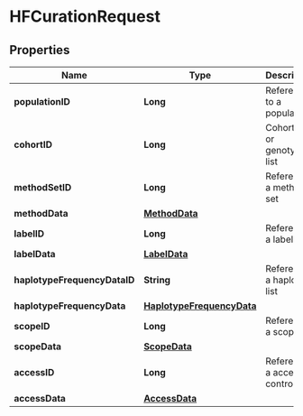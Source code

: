 
# HFCurationRequest

## Properties
Name | Type | Description | Notes
------------ | ------------- | ------------- | -------------
**populationID** | **Long** | Reference to a population | 
**cohortID** | **Long** | Cohort ID or genotype list | 
**methodSetID** | **Long** | References a method set |  [optional]
**methodData** | [**MethodData**](MethodData.md) |  |  [optional]
**labelID** | **Long** | References a label |  [optional]
**labelData** | [**LabelData**](LabelData.md) |  |  [optional]
**haplotypeFrequencyDataID** | **String** | References a haplotype list |  [optional]
**haplotypeFrequencyData** | [**HaplotypeFrequencyData**](HaplotypeFrequencyData.md) |  |  [optional]
**scopeID** | **Long** | References a scope |  [optional]
**scopeData** | [**ScopeData**](ScopeData.md) |  |  [optional]
**accessID** | **Long** | References a access controls |  [optional]
**accessData** | [**AccessData**](AccessData.md) |  |  [optional]



